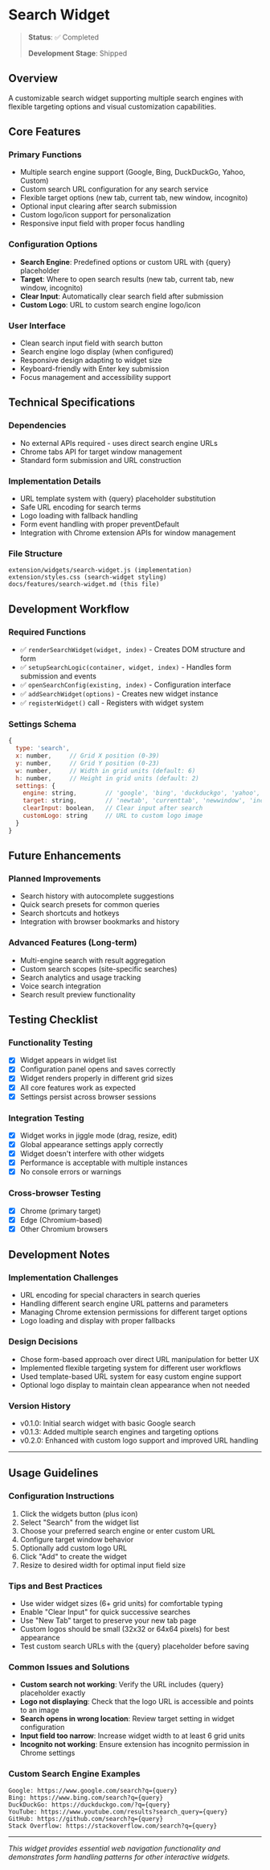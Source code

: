 # Search Widget

> **Status**: ✅ Completed
> 
> **Development Stage**: Shipped

## Overview

A customizable search widget supporting multiple search engines with flexible targeting options and visual customization capabilities.

## Core Features

### Primary Functions
- Multiple search engine support (Google, Bing, DuckDuckGo, Yahoo, Custom)
- Custom search URL configuration for any search service
- Flexible target options (new tab, current tab, new window, incognito)
- Optional input clearing after search submission
- Custom logo/icon support for personalization
- Responsive input field with proper focus handling

### Configuration Options
- **Search Engine**: Predefined options or custom URL with {query} placeholder
- **Target**: Where to open search results (new tab, current tab, new window, incognito)
- **Clear Input**: Automatically clear search field after submission
- **Custom Logo**: URL to custom search engine logo/icon

### User Interface
- Clean search input field with search button
- Search engine logo display (when configured)
- Responsive design adapting to widget size
- Keyboard-friendly with Enter key submission
- Focus management and accessibility support

## Technical Specifications

### Dependencies
- No external APIs required - uses direct search engine URLs
- Chrome tabs API for target window management
- Standard form submission and URL construction

### Implementation Details
- URL template system with {query} placeholder substitution
- Safe URL encoding for search terms
- Logo loading with fallback handling
- Form event handling with proper preventDefault
- Integration with Chrome extension APIs for window management

### File Structure
```
extension/widgets/search-widget.js (implementation)
extension/styles.css (search-widget styling)
docs/features/search-widget.md (this file)
```

## Development Workflow

### Required Functions
- ✅ `renderSearchWidget(widget, index)` - Creates DOM structure and form
- ✅ `setupSearchLogic(container, widget, index)` - Handles form submission and events
- ✅ `openSearchConfig(existing, index)` - Configuration interface
- ✅ `addSearchWidget(options)` - Creates new widget instance
- ✅ `registerWidget()` call - Registers with widget system

### Settings Schema
```javascript
{
  type: 'search',
  x: number,     // Grid X position (0-39)
  y: number,     // Grid Y position (0-23)
  w: number,     // Width in grid units (default: 6)
  h: number,     // Height in grid units (default: 2)
  settings: {
    engine: string,        // 'google', 'bing', 'duckduckgo', 'yahoo', or custom URL
    target: string,        // 'newtab', 'currenttab', 'newwindow', 'incognito'
    clearInput: boolean,   // Clear input after search
    customLogo: string     // URL to custom logo image
  }
}
```

## Future Enhancements

### Planned Improvements
- Search history with autocomplete suggestions
- Quick search presets for common queries
- Search shortcuts and hotkeys
- Integration with browser bookmarks and history

### Advanced Features (Long-term)
- Multi-engine search with result aggregation
- Custom search scopes (site-specific searches)
- Search analytics and usage tracking
- Voice search integration
- Search result preview functionality

## Testing Checklist

### Functionality Testing
- [x] Widget appears in widget list
- [x] Configuration panel opens and saves correctly
- [x] Widget renders properly in different grid sizes
- [x] All core features work as expected
- [x] Settings persist across browser sessions

### Integration Testing
- [x] Widget works in jiggle mode (drag, resize, edit)
- [x] Global appearance settings apply correctly
- [x] Widget doesn't interfere with other widgets
- [x] Performance is acceptable with multiple instances
- [x] No console errors or warnings

### Cross-browser Testing
- [x] Chrome (primary target)
- [x] Edge (Chromium-based)
- [x] Other Chromium browsers

## Development Notes

### Implementation Challenges
- URL encoding for special characters in search queries
- Handling different search engine URL patterns and parameters
- Managing Chrome extension permissions for different target options
- Logo loading and display with proper fallbacks

### Design Decisions
- Chose form-based approach over direct URL manipulation for better UX
- Implemented flexible targeting system for different user workflows
- Used template-based URL system for easy custom engine support
- Optional logo display to maintain clean appearance when not needed

### Version History
- v0.1.0: Initial search widget with basic Google search
- v0.1.3: Added multiple search engines and targeting options
- v0.2.0: Enhanced with custom logo support and improved URL handling

---

## Usage Guidelines

### Configuration Instructions
1. Click the widgets button (plus icon)
2. Select "Search" from the widget list
3. Choose your preferred search engine or enter custom URL
4. Configure target window behavior
5. Optionally add custom logo URL
6. Click "Add" to create the widget
7. Resize to desired width for optimal input field size

### Tips and Best Practices
- Use wider widget sizes (6+ grid units) for comfortable typing
- Enable "Clear Input" for quick successive searches
- Use "New Tab" target to preserve your new tab page
- Custom logos should be small (32x32 or 64x64 pixels) for best appearance
- Test custom search URLs with the {query} placeholder before saving

### Common Issues and Solutions
- **Custom search not working**: Verify the URL includes {query} placeholder exactly
- **Logo not displaying**: Check that the logo URL is accessible and points to an image
- **Search opens in wrong location**: Review target setting in widget configuration
- **Input field too narrow**: Increase widget width to at least 6 grid units
- **Incognito not working**: Ensure extension has incognito permission in Chrome settings

### Custom Search Engine Examples
```
Google: https://www.google.com/search?q={query}
Bing: https://www.bing.com/search?q={query}
DuckDuckGo: https://duckduckgo.com/?q={query}
YouTube: https://www.youtube.com/results?search_query={query}
GitHub: https://github.com/search?q={query}
Stack Overflow: https://stackoverflow.com/search?q={query}
```

---

*This widget provides essential web navigation functionality and demonstrates form handling patterns for other interactive widgets.*